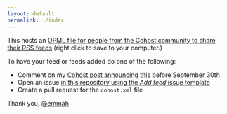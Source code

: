 ```yaml
---
layout: default
permalink: ./index
---
```

This hosts an [OPML file for people from the Cohost community to share their RSS feeds](cohost.xml) (right click to save to your computer.)

To have your feed or feeds added do one of the following:
- Comment on my [Cohost post announcing this](https://cohost.org/emmah/post/7646402-i-m-happy-to-make-a) before September 30th
- Open an issue [in this repository using the _Add feed_ issue template]([https://github.com/emceeaich/cohost-disaspora/](https://github.com/emceeaich/cohost-disaspora/issues/new/choose))
- Create a pull request for the `cohost.xml` file

Thank you, [@emmah](https://cohost.org/emmah)
